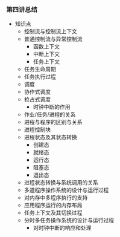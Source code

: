 ### 第四讲总结
- 知识点
	- 控制流与控制流上下文
  	- 普通控制流与异常控制流
		- 函数上下文
		- 中断上下文
		- 任务上下文
	- 任务生命周期
	- 任务执行过程
	- 调度
  	- 协作式调度
  	- 抢占式调度
    	- 时钟中断的作用
	- 作业/任务/进程的关系
	- 进程与程序的区别与关系
	- 进程控制块
	- 进程状态及其状态转换
		- 创建态
		- 就绪态
		- 运行态
		- 阻塞态
		- 退出态
	- 进程状态转换与系统调用的关系
	- 多道程序操作系统的设计与运行过程
  	- 对内存中多程序执行的支持
  	- 应用程序运行的内存布局
  	- 任务上下文及其切换过程
	- 分时多任务操作系统的设计与运行过程
		- 对时钟中断的响应和处理



